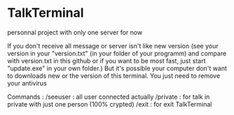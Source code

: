 # TalkTerminal
personnal project with only one server for now

If you don't receive all message or server isn't like new version (see your version in your "version.txt" (in your folder of your programm) and compare with version.txt in this github or if you want to be most fast, just start "update.exe" in your own folder.) 
But it's possible your computer don't want to downloads new or the version of this terminal. You just need to remove your antivirus

Commands : 
/seeuser : all user connected actually
/private : for talk in private with just one person (100% crypted)
/exit : for exit TalkTerminal
